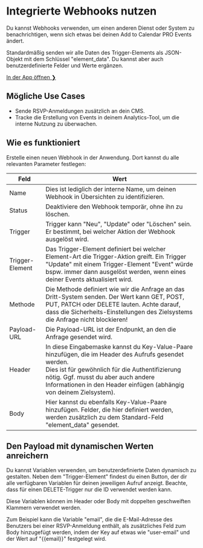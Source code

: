 # Integrierte Webhooks nutzen

Du kannst Webhooks verwenden, um einen anderen Dienst oder System zu benachrichtigen, wenn sich etwas bei deinen Add to Calendar PRO Events ändert.

Standardmäßig senden wir alle Daten des Trigger-Elements als JSON-Objekt mit dem Schlüssel "element_data". Du kannst aber auch benutzerdefinierte Felder und Werte ergänzen.

[In der App öffnen ❯](https://app.add-to-calendar-pro.com/de/webhooks)

## Mögliche Use Cases

* Sende RSVP-Anmeldungen zusätzlich an dein CMS.
* Tracke die Erstellung von Events in deinem Analytics-Tool, um die interne Nutzung zu überwachen.

## Wie es funktioniert

Erstelle einen neuen Webhook in der Anwendung.
Dort kannst du alle relevanten Parameter festlegen:


| Feld            | Wert                                                                                                                                                                                                                                                                                                                                                         |
| ----------------- | -------------------------------------------------------------------------------------------------------------------------------------------------------------------------------------------------------------------------------------------------------------------------------------------------------------------------------------------------------------- |
| Name            | Dies ist lediglich der interne Name, um deinen Webhook in Übersichten zu identifizieren.                                                                                                                                                                                                                                                                    |
| Status          | Deaktiviere den Webhook temporär, ohne ihn zu löschen.                                                                                                                                                                                                                                                                                                     |
| Trigger         | Trigger kann "Neu", "Update" oder "Löschen" sein. Er bestimmt, bei welcher Aktion der Webhook ausgelöst wird.                                                                                                                                                                                                                                              |
| Trigger-Element | Das Trigger-Element definiert bei welcher Element-Art die Trigger-Aktion greift. Ein Trigger "Update" mit einem Trigger-Element "Event" würde bspw. immer dann ausgelöst werden, wenn eines deiner Events aktualisiert wird.                                                                                                                               |
| Methode         | Die Methode definiert wie wir die Anfrage an das Dritt-System senden. Der Wert kann GET, POST, PUT, PATCH oder DELETE lauten. Achte darauf, dass die Sicherheits-Einstellungen des Zielsystems die Anfrage nicht blockieren!                                                                                                                                 |
| Payload-URL     | Die Payload-URL ist der Endpunkt, an den die Anfrage gesendet wird.                                                                                                                                                                                                                                                                                          |
| Header          | In diese Eingabemaske kannst du Key-Value-Paare hinzufügen, die im Header des Aufrufs gesendet werden.<br />Dies ist für gewöhnlich für die Authentifizierung nötig. Ggf. musst du aber auch andere Informationen in den Header einfügen (abhängig von deinem Zielsystem). |
| Body            | Hier kannst du ebenfalls Key-Value-Paare hinzufügen. Felder, die hier definiert werden, werden zusätzlich zu dem Standard-Feld "element_data" gesendet.                                                                                                                                                                                                    |

## Den Payload mit dynamischen Werten anreichern

Du kannst Variablen verwenden, um benutzerdefinierte Daten dynamisch zu gestalten. Neben dem "Trigger-Element" findest du einen Button, der dir alle verfügbaren Variablen für deinen jeweiligen Aufruf anzeigt. Beachte, dass für einen DELETE-Trigger nur die ID verwendet werden kann.

Diese Variablen können im Header oder Body mit doppelten geschweiften Klammern verwendet werden.

Zum Beispiel kann die Variable "email", die die E-Mail-Adresse des Benutzers bei einer RSVP-Anmeldung enthält, als zusätzliches Feld zum Body hinzugefügt werden, indem der Key auf etwas wie "user-email" und der Wert auf "<span v-pre>{{email}}</span>" festgelegt wird.
